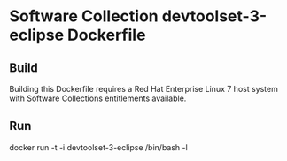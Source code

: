 Software Collection devtoolset-3-eclipse Dockerfile
===================================================

Build
-----

Building this Dockerfile requires a Red Hat Enterprise Linux 7 host
system with Software Collections entitlements available.

Run
---

docker run -t -i devtoolset-3-eclipse /bin/bash -l
